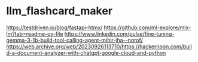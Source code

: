 # llm_flashcard_maker

https://testdriven.io/blog/fastapi-htmx/
https://github.com/ml-explore/mlx-lm?tab=readme-ov-file
https://www.linkedin.com/pulse/fine-tuning-gemma-3-1b-build-tool-calling-agent-mihir-jha--nqrof/
https://web.archive.org/web/20230926113710/https://hackernoon.com/build-a-document-analyzer-with-chatgpt-google-cloud-and-python
